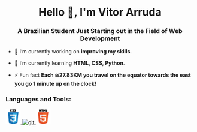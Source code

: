 <h1 align="center">Hello 👋, I'm Vitor Arruda</h1>
<h3 align="center">A Brazilian Student Just Starting out in the Field of Web Development</h3>

- 🔭 I’m currently working on **improving my skills**.

- 🌱 I’m currently learning **HTML, CSS, Python**.

- ⚡ Fun fact **Each ≅27.83KM you travel on the equator towards the east you go 1 minute up on the clock!**
</p>

<h3 align="left">Languages and Tools:</h3>
<p align="left"> <a href="https://www.w3schools.com/css/" target="_blank" rel="noreferrer"> <img src="https://raw.githubusercontent.com/devicons/devicon/master/icons/css3/css3-original-wordmark.svg" alt="css3" width="40" height="40"/> </a> <a href="https://git-scm.com/" target="_blank" rel="noreferrer"> <img src="https://www.vectorlogo.zone/logos/git-scm/git-scm-icon.svg" alt="git" width="40" height="40"/> </a> <a href="https://www.w3.org/html/" target="_blank" rel="noreferrer"> <img src="https://raw.githubusercontent.com/devicons/devicon/master/icons/html5/html5-original-wordmark.svg" alt="html5" width="40" height="40"/> </a> </p>
